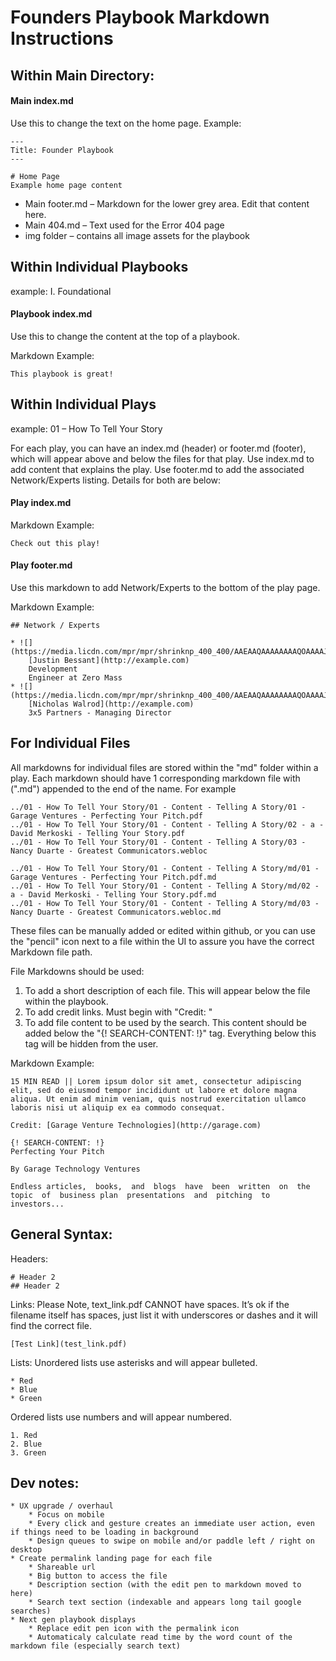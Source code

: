 # Founders Playbook Markdown Instructions


## Within Main Directory:

#### Main index.md

Use this to change the text on the home page. Example:

    ---
    Title: Founder Playbook
    ---
    
    # Home Page
    Example home page content


* Main footer.md – Markdown for the lower grey area. Edit that content here.
* Main 404.md – Text used for the Error 404 page
* img folder – contains all image assets for the playbook

## Within Individual Playbooks
example: I. Foundational

#### Playbook index.md 
Use this to change the content at the top of a playbook.

Markdown Example:

	This playbook is great!

## Within Individual Plays
example: 01 – How To Tell Your Story

For each play, you can have an index.md (header) or footer.md (footer), which will appear above and below the files for that play. Use index.md to add content that explains the play. Use footer.md to add the associated Network/Experts listing. Details for both are below:

#### Play index.md

Markdown Example:

	Check out this play!

#### Play footer.md
Use this markdown to add Network/Experts to the bottom of the play page.

Markdown Example:

	## Network / Experts

	* ![](https://media.licdn.com/mpr/mpr/shrinknp_400_400/AAEAAQAAAAAAAAQOAAAAJDdkZDZmNTY1LWQ5YjMtNGVkYS1hM2RjLTFiNDAxNzljMjQxZg.jpg)
	    [Justin Bessant](http://example.com)
	    Development
	    Engineer at Zero Mass
	* ![](https://media.licdn.com/mpr/mpr/shrinknp_400_400/AAEAAQAAAAAAAAQOAAAAJDdkZDZmNTY1LWQ5YjMtNGVkYS1hM2RjLTFiNDAxNzljMjQxZg.jpg)
	    [Nicholas Walrod](http://example.com)
	    3x5 Partners - Managing Director

## For Individual Files

All markdowns for individual files are stored within the "md" folder within a play. Each markdown should have 1 corresponding markdown file with (".md") appended to the end of the name. For example

	../01 - How To Tell Your Story/01 - Content - Telling A Story/01 - Garage Ventures - Perfecting Your Pitch.pdf
	../01 - How To Tell Your Story/01 - Content - Telling A Story/02 - a - David Merkoski - Telling Your Story.pdf
	../01 - How To Tell Your Story/01 - Content - Telling A Story/03 - Nancy Duarte - Greatest Communicators.webloc
	
	../01 - How To Tell Your Story/01 - Content - Telling A Story/md/01 - Garage Ventures - Perfecting Your Pitch.pdf.md
	../01 - How To Tell Your Story/01 - Content - Telling A Story/md/02 - a - David Merkoski - Telling Your Story.pdf.md
	../01 - How To Tell Your Story/01 - Content - Telling A Story/md/03 - Nancy Duarte - Greatest Communicators.webloc.md

These files can be manually added or edited within github, or you can use the "pencil" icon next to a file within the UI to assure you have the correct Markdown file path.

File Markdowns should be used:
1. To add a short description of each file. This will appear below the file within the playbook.
2. To add credit links. Must begin with "Credit: "
3. To add file content to be used by the search. This content should be added below the "{! SEARCH-CONTENT: !}" tag. Everything below this tag will be hidden from the user.

Markdown Example:

	15 MIN READ || Lorem ipsum dolor sit amet, consectetur adipiscing elit, sed do eiusmod tempor incididunt ut labore et dolore magna aliqua. Ut enim ad minim veniam, quis nostrud exercitation ullamco laboris nisi ut aliquip ex ea commodo consequat.

	Credit: [Garage Venture Technologies](http://garage.com)

	{! SEARCH-CONTENT: !}
	Perfecting Your Pitch

	By Garage Technology Ventures

	Endless articles,  books,  and  blogs  have  been  written  on  the  topic  of  business plan  presentations  and  pitching  to  investors...

## General Syntax:

Headers:

	# Header 2
	## Header 2

Links: Please Note, text_link.pdf CANNOT have spaces. It’s ok if the filename itself has spaces, just list it with underscores or dashes and it will find the correct file.

	[Test Link](test_link.pdf)   
	
Lists:
Unordered lists use asterisks and will appear bulleted.

	* Red
	* Blue
	* Green 
	
Ordered lists use numbers and will appear numbered.

	1. Red
	2. Blue
	3. Green 

## Dev notes:

	* UX upgrade / overhaul
		* Focus on mobile
		* Every click and gesture creates an immediate user action, even if things need to be loading in background
		* Design queues to swipe on mobile and/or paddle left / right on desktop
	* Create permalink landing page for each file
		* Shareable url
		* Big button to access the file
		* Description section (with the edit pen to markdown moved to here)
		* Search text section (indexable and appears long tail google searches)
	* Next gen playbook displays
		* Replace edit pen icon with the permalink icon
		* Automaticaly calculate read time by the word count of the markdown file (especially search text)
